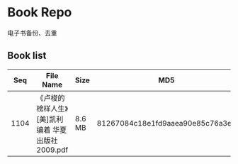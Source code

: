 Book Repo
=========

电子书备份、去重

Book list
---------

| Seq | File Name | Size | MD5 |
| --- | --------- | ---- | --- |
| 1104 | 《卢梭的榜样人生》[美]凯利 编着 华夏出版社2009.pdf | 8.6 MB | 81267084c18e1fd9aaea90e85c76a3e5 | 
